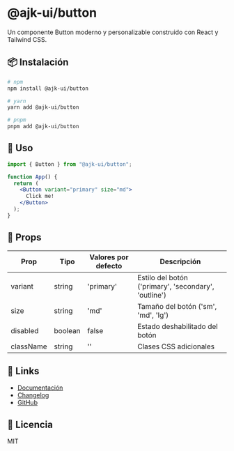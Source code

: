 # @ajk-ui/button

Un componente Button moderno y personalizable construido con React y Tailwind CSS.

## 📦 Instalación

```bash
# npm
npm install @ajk-ui/button

# yarn
yarn add @ajk-ui/button

# pnpm
pnpm add @ajk-ui/button
```

## 🚀 Uso

```jsx
import { Button } from "@ajk-ui/button";

function App() {
  return (
    <Button variant="primary" size="md">
      Click me!
    </Button>
  );
}
```

## 🎨 Props

| Prop      | Tipo    | Valores por defecto | Descripción                                          |
| --------- | ------- | ------------------- | ---------------------------------------------------- |
| variant   | string  | 'primary'           | Estilo del botón ('primary', 'secondary', 'outline') |
| size      | string  | 'md'                | Tamaño del botón ('sm', 'md', 'lg')                  |
| disabled  | boolean | false               | Estado deshabilitado del botón                       |
| className | string  | ''                  | Clases CSS adicionales                               |

## 🔗 Links

- [Documentación](https://jjhoncv.github.io/ajk-ui-components)
- [Changelog](https://github.com/jjhoncv/ajk-ui-components/blob/main/CHANGELOG.md)
- [GitHub](https://github.com/jjhoncv/ajk-ui-components)

## 📄 Licencia

MIT
